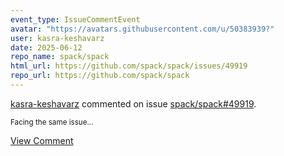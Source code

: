 ```yaml
---
event_type: IssueCommentEvent
avatar: "https://avatars.githubusercontent.com/u/50383939?"
user: kasra-keshavarz
date: 2025-06-12
repo_name: spack/spack
html_url: https://github.com/spack/spack/issues/49919
repo_url: https://github.com/spack/spack
---
```


<a href='https://github.com/kasra-keshavarz' target='_blank'>kasra-keshavarz</a> commented on issue <a href='https://github.com/spack/spack/issues/49919' target='_blank'>spack/spack#49919</a>.

<small>Facing the same issue...</small>

<a href='https://github.com/spack/spack/issues/49919' target='_blank'>View Comment</a>